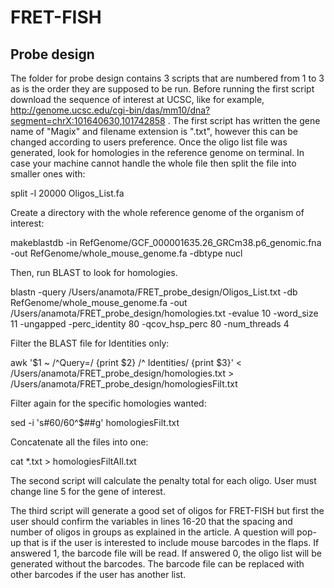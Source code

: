 # FRET-FISH

## Probe design

The folder for probe design contains 3 scripts that are numbered from 1 to 3 as is the order they are supposed to be run. Before running the first script download the sequence of interest at UCSC, like for example, http://genome.ucsc.edu/cgi-bin/das/mm10/dna?segment=chrX:101640630,101742858 . The first script has written the gene name of "Magix" and filename extension is ".txt", however this can be changed according to users preference. Once the oligo list file was generated, look for homologies in the reference genome on terminal. In case your machine cannot handle the whole file then split the file into smaller ones with:

split -l 20000 Oligos_List.fa

Create a directory with the whole reference genome of the organism of interest:

makeblastdb -in RefGenome/GCF_000001635.26_GRCm38.p6_genomic.fna -out RefGenome/whole_mouse_genome.fa -dbtype nucl

Then, run BLAST to look for homologies.

blastn -query /Users/anamota/FRET_probe_design/Oligos_List.txt -db RefGenome/whole_mouse_genome.fa -out /Users/anamota/FRET_probe_design/homologies.txt -evalue 10 -word_size 11 -ungapped -perc_identity 80 -qcov_hsp_perc 80 -num_threads 4

Filter the BLAST file for Identities only:

awk '$1 ~ /^Query=/ {print $2} /^ Identities/ {print $3}' < /Users/anamota/FRET_probe_design/homologies.txt > /Users/anamota/FRET_probe_design/homologiesFilt.txt

Filter again for the specific homologies wanted:

sed -i 's#60/60^$##g' homologiesFilt.txt

Concatenate all the files into one:

cat *.txt > homologiesFiltAll.txt

The second script will calculate the penalty total for each oligo. User must change line 5 for the gene of interest.

The third script will generate a good set of oligos for FRET-FISH but first the user should confirm the variables in lines 16-20 that the spacing and number of oligos in groups as explained in the article. A question will pop-up that is if the user is interested to include mouse barcodes in the flaps. If answered 1, the barcode file will be read. If answered 0, the oligo list will be generated without the barcodes. The barcode file can be replaced with other barcodes if the user has another list.
